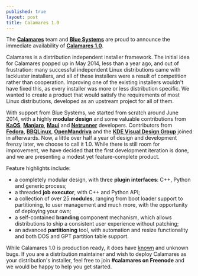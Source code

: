 ```yaml
---
published: true
layout: post
title: Calamares 1.0
---
```


The [**Calamares**](http://calamares.io) team and [**Blue Systems**](http://www.blue-systems.com/) are proud to announce the immediate availability of [**Calamares 1.0**](https://github.com/calamares/calamares/releases/tag/v1.0.1).

Calamares is a distribution independent installer framework.
The initial idea for Calamares popped up in May 2014, less than a year ago, and out of frustration: many successful independent Linux distributions came with lackluster installers, and all of these installers were a result of competition rather than cooperation. Improving one of the existing installers wouldn't have fixed this, as every installer was more or less distribution specific. We wanted to create a product that would satisfy the requirements of most Linux distributions, developed as an upstream project for all of them.

With support from Blue Systems, we started from scratch around June 2014, with a highly **modular design** and some valuable contributions from [**KaOS**](http://kaosx.us/), [**Manjaro**](https://manjaro.github.io/), [**Maui**](http://www.maui-project.org/) and [**Netrunner**](http://www.netrunner-os.com/) developers. Contributors from [**Fedora**](https://getfedora.org/), [**BBQLinux**](http://bbqlinux.org/), [**OpenMandriva**](https://openmandriva.org/) and the [**KDE Visual Design Group**](https://vdesign.kde.org/) joined in afterwards.
Now, a little over half a year of design and development frenzy later, we choose to call it 1.0. While there is still room for improvement, we have decided that the first development iteration is done, and we are presenting a modest yet feature-complete product.

Feature highlights include:

 * a completely modular design, with three **plugin interfaces**: C++, Python and generic process;
 * a threaded **job executor**, with C++ and Python API;
 * a collection of over 25 **modules**, ranging from boot loader support to partitioning, to user management and much more, with the opportunity of deploying your own;
 * a self-contained **branding** component mechanism, which allows distributions to ship a consistent user experience without patching;
 * an advanced **partitioning** tool, with automation and resize functionality and both DOS and GPT partition table support.

While Calamares 1.0 is production ready, it does have [known](http://calamares.io/bugs/) and unknown bugs. If you are a distribution maintainer and wish to deploy Calamares as your distribution's installer, feel free to join **#calamares on Freenode** and we would be happy to help you get started.